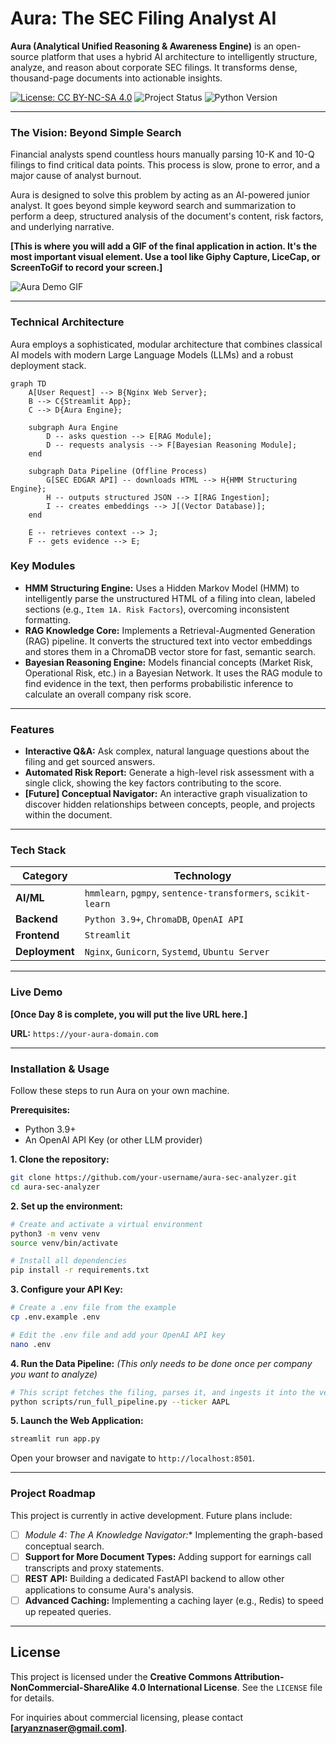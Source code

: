 # Aura: The SEC Filing Analyst AI

**Aura (Analytical Unified Reasoning & Awareness Engine)** is an open-source platform that uses a hybrid AI architecture to intelligently structure, analyze, and reason about corporate SEC filings. It transforms dense, thousand-page documents into actionable insights.

[![License: CC BY-NC-SA 4.0](https://img.shields.io/badge/License-CC%20BY--NC--SA%204.0-lightgrey.svg)](https://creativecommons.org/licenses/by-nc-sa/4.0/)
![Project Status](https://img.shields.io/badge/status-in%20development-yellow)
![Python Version](https://img.shields.io/badge/python-3.9+-blue.svg)

---

### The Vision: Beyond Simple Search

Financial analysts spend countless hours manually parsing 10-K and 10-Q filings to find critical data points. This process is slow, prone to error, and a major cause of analyst burnout.

Aura is designed to solve this problem by acting as an AI-powered junior analyst. It goes beyond simple keyword search and summarization to perform a deep, structured analysis of the document's content, risk factors, and underlying narrative.

**[This is where you will add a GIF of the final application in action. It's the most important visual element. Use a tool like Giphy Capture, LiceCap, or ScreenToGif to record your screen.]**

![Aura Demo GIF](https://your-gif-host.com/aura_demo.gif)

---

### Technical Architecture

Aura employs a sophisticated, modular architecture that combines classical AI models with modern Large Language Models (LLMs) and a robust deployment stack.

```mermaid
graph TD
    A[User Request] --> B{Nginx Web Server};
    B --> C{Streamlit App};
    C --> D{Aura Engine};

    subgraph Aura Engine
        D -- asks question --> E[RAG Module];
        D -- requests analysis --> F[Bayesian Reasoning Module];
    end

    subgraph Data Pipeline (Offline Process)
        G[SEC EDGAR API] -- downloads HTML --> H{HMM Structuring Engine};
        H -- outputs structured JSON --> I[RAG Ingestion];
        I -- creates embeddings --> J[(Vector Database)];
    end

    E -- retrieves context --> J;
    F -- gets evidence --> E;
```

### Key Modules

*   **HMM Structuring Engine:** Uses a Hidden Markov Model (HMM) to intelligently parse the unstructured HTML of a filing into clean, labeled sections (e.g., `Item 1A. Risk Factors`), overcoming inconsistent formatting.
*   **RAG Knowledge Core:** Implements a Retrieval-Augmented Generation (RAG) pipeline. It converts the structured text into vector embeddings and stores them in a ChromaDB vector store for fast, semantic search.
*   **Bayesian Reasoning Engine:** Models financial concepts (Market Risk, Operational Risk, etc.) in a Bayesian Network. It uses the RAG module to find evidence in the text, then performs probabilistic inference to calculate an overall company risk score.

---

### Features

*   **Interactive Q&A:** Ask complex, natural language questions about the filing and get sourced answers.
*   **Automated Risk Report:** Generate a high-level risk assessment with a single click, showing the key factors contributing to the score.
*   **[Future] Conceptual Navigator:** An interactive graph visualization to discover hidden relationships between concepts, people, and projects within the document.

---

### Tech Stack

| Category      | Technology                                    |
|---------------|-----------------------------------------------|
| **AI/ML**     | `hmmlearn`, `pgmpy`, `sentence-transformers`, `scikit-learn` |
| **Backend**     | `Python 3.9+`, `ChromaDB`, `OpenAI API`       |
| **Frontend**    | `Streamlit`                                   |
| **Deployment**  | `Nginx`, `Gunicorn`, `Systemd`, `Ubuntu Server` |

---

### Live Demo

**[Once Day 8 is complete, you will put the live URL here.]**

**URL:** `https://your-aura-domain.com`

---

### Installation & Usage

Follow these steps to run Aura on your own machine.

**Prerequisites:**
*   Python 3.9+
*   An OpenAI API Key (or other LLM provider)

**1. Clone the repository:**
```bash
git clone https://github.com/your-username/aura-sec-analyzer.git
cd aura-sec-analyzer
```

**2. Set up the environment:**
```bash
# Create and activate a virtual environment
python3 -m venv venv
source venv/bin/activate

# Install all dependencies
pip install -r requirements.txt
```

**3. Configure your API Key:**
```bash
# Create a .env file from the example
cp .env.example .env

# Edit the .env file and add your OpenAI API key
nano .env
```

**4. Run the Data Pipeline:**
*(This only needs to be done once per company you want to analyze)*
```bash
# This script fetches the filing, parses it, and ingests it into the vector store
python scripts/run_full_pipeline.py --ticker AAPL
```

**5. Launch the Web Application:**
```bash
streamlit run app.py
```

Open your browser and navigate to `http://localhost:8501`.

---

### Project Roadmap

This project is currently in active development. Future plans include:

- [ ] **Module 4: The A* Knowledge Navigator:** Implementing the graph-based conceptual search.
- [ ] **Support for More Document Types:** Adding support for earnings call transcripts and proxy statements.
- [ ] **REST API:** Building a dedicated FastAPI backend to allow other applications to consume Aura's analysis.
- [ ] **Advanced Caching:** Implementing a caching layer (e.g., Redis) to speed up repeated queries.

---

## License

This project is licensed under the **Creative Commons Attribution-NonCommercial-ShareAlike 4.0 International License**. See the `LICENSE` file for details.

For inquiries about commercial licensing, please contact **[aryanznaser@gmail.com]**.
